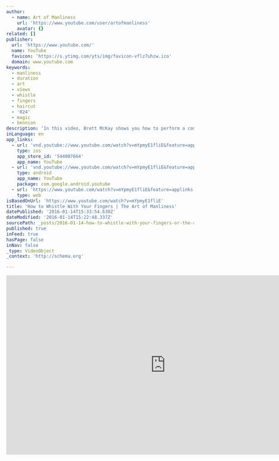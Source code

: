 ```yaml
---
author:
  - name: Art of Manliness
    url: 'https://www.youtube.com/user/artofmanliness'
    avatar: {}
related: []
publisher:
  url: 'https://www.youtube.com/'
  name: YouTube
  favicon: 'https://s.ytimg.com/yts/img/favicon-vflz7uhzw.ico'
  domain: www.youtube.com
keywords:
  - manliness
  - duration
  - art
  - views
  - whistle
  - fingers
  - haircut
  - '024'
  - magic
  - bennion
description: 'In this video, Brett McKay shows you how to perform a commanding whistle using only your fingers. Read the original article with illustrations: http://www.artofmanliness.com/2012/04/08/how-to-whistle-with-your-fingers/'
inLanguage: en
app_links:
  - url: 'vnd.youtube://www.youtube.com/watch?v=mYpmyE1fliE&feature=applinks'
    type: ios
    app_store_id: '544007664'
    app_name: YouTube
  - url: 'vnd.youtube://www.youtube.com/watch?v=mYpmyE1fliE&feature=applinks'
    type: android
    app_name: YouTube
    package: com.google.android.youtube
  - url: 'https://www.youtube.com/watch?v=mYpmyE1fliE&feature=applinks'
    type: web
isBasedOnUrl: 'https://www.youtube.com/watch?v=mYpmyE1fliE'
title: 'How to Whistle With Your Fingers | The Art of Manliness'
datePublished: '2016-01-14T15:33:54.630Z'
dateModified: '2016-01-14T15:22:48.337Z'
sourcePath: _posts/2016-01-14-how-to-whistle-with-your-fingers-or-the-art-of-manliness.md
published: true
inFeed: true
hasPage: false
inNav: false
_type: VideoObject
_context: 'http://schema.org'

---
```

<iframe src="https://cdn.embedly.com/widgets/media.html?src=https%3A%2F%2Fwww.youtube.com%2Fembed%2FmYpmyE1fliE%3Ffeature%3Doembed&amp;url=https%3A%2F%2Fwww.youtube.com%2Fwatch%3Fv%3DmYpmyE1fliE&amp;image=https%3A%2F%2Fi.ytimg.com%2Fvi%2FmYpmyE1fliE%2Fhqdefault.jpg&amp;key=b7d04c9b404c499eba89ee7072e1c4f7&amp;type=text%2Fhtml&amp;schema=youtube" width="854" height="480" scrolling="no" frameborder="0" allowfullscreen="allowfullscreen" style=""></iframe>